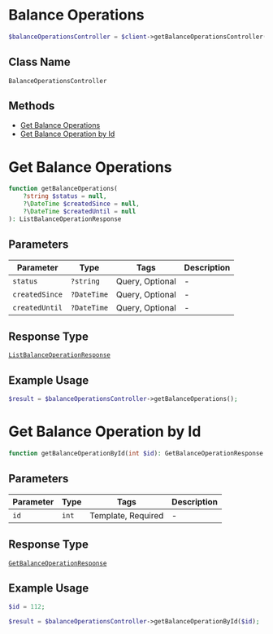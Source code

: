 # Balance Operations

```php
$balanceOperationsController = $client->getBalanceOperationsController();
```

## Class Name

`BalanceOperationsController`

## Methods

* [Get Balance Operations](../../doc/controllers/balance-operations.md#get-balance-operations)
* [Get Balance Operation by Id](../../doc/controllers/balance-operations.md#get-balance-operation-by-id)


# Get Balance Operations

```php
function getBalanceOperations(
    ?string $status = null,
    ?\DateTime $createdSince = null,
    ?\DateTime $createdUntil = null
): ListBalanceOperationResponse
```

## Parameters

| Parameter | Type | Tags | Description |
|  --- | --- | --- | --- |
| `status` | `?string` | Query, Optional | - |
| `createdSince` | `?DateTime` | Query, Optional | - |
| `createdUntil` | `?DateTime` | Query, Optional | - |

## Response Type

[`ListBalanceOperationResponse`](../../doc/models/list-balance-operation-response.md)

## Example Usage

```php
$result = $balanceOperationsController->getBalanceOperations();
```


# Get Balance Operation by Id

```php
function getBalanceOperationById(int $id): GetBalanceOperationResponse
```

## Parameters

| Parameter | Type | Tags | Description |
|  --- | --- | --- | --- |
| `id` | `int` | Template, Required | - |

## Response Type

[`GetBalanceOperationResponse`](../../doc/models/get-balance-operation-response.md)

## Example Usage

```php
$id = 112;

$result = $balanceOperationsController->getBalanceOperationById($id);
```

